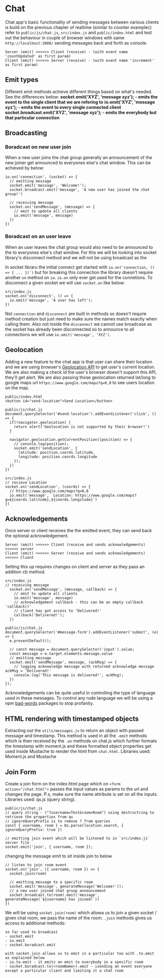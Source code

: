 # Chat
Chat app's basic functionality of sending messages between various clients is build on the previous chapter of realtime (similar to counter examplec) refer to `public/js/chat.js`, `src/index.js` and `public/index.html` and test out the behaviour in couple of browser windows with same `http://localhost:3000/` sending messages back and forth as console.

```
Server (emit) >>>>>> Client (receive) - (with event name 'countUpdated' as first param)
Client (emit) >>>>>> Server (receive) - (with event name 'increment' as first param)
```

## Emit types
Different emit methods achieve different things based on what's needed. See the differences below:
**socket.emit('XYZ', 'message xyz'); - emits the event to the single client that we are refering to**
**io.emit('XYZ', 'message xyz'); - emits the event to every single connected client**
**socket.broadcast.emit('XYZ', 'message xyz'); - emits the everybody but that particular connection**


## Broadcasting
### Boradcast on new user join
When a new user joins the chat group generally an announcement of the new joiner get announced to everyones else's  chat window. This can be achieved by below:
```
io.on('connection', (socket) => {
  // emitting message
  socket.emit('message', 'Welcome!');
  socket.broadcast.emit('message', 'A new user has joined the chat group!')

  // receiving message
  socket.on('sendMessage', (message) => {
    // emit to update all clients
    io.emit('message', message)
  })
})
```
### Boradcast on an user leave
When an user leaves the chat group would also need to be announced to the to everyones else's chat window. For this we will be looking into socket library's disconnect method and we will not be using broadcast as the 

In socket libraru the initial connect get started with `io.on('connection, () => { ... })')` but for breaking this connection the library doesn't require another `on` method on `io`. `io.on` only ever get used for the connetions. To disconnect a given socket we will use `socket.on` like below:
```
src/index.js
socket.on('disconnect', () => {
  io.emit('message', 'A user has left');
})
```
Not `connection` and `disconnect` are built in methods so doesn't require method creation but just need to make sure the names match exactly when calling them. Also not inside the `disconnect` we cannot use broadcase as the socket has already been disconnected so to announce to all connections we will use `io.emit('message', 'XYZ')`. 


## Geolocation
Adding a new feature to the chat app is that user can share their location and we are using browser's [Geolocation API](https://developer.mozilla.org/en-US/docs/Web/API/Geolocation_API) to get user's current location. We are also making a check id the user's browser doesn't support this API, they'll get alert. We are also passing those geolocation returned lat/long to google maps url `https://www.google.com/maps?q=0,0` to see users location on the map.

```
public/index.html
<button id="send-location">Send Location</button>

public/js/chat.js
document.querySelector('#send-location').addEventListener('click', () => {
  if(!navigator.geolocation) {
    return alert('Geolocation is not supported by their browser!')
  }

  navigator.geolocation.getCurrentPosition((position) => {
    // console.log(position);
    socket.emit('sendLocation', {
      latitude: position.coords.latitude,
      longitude: position.coords.longitude
    });
  })
})

src/index.js
// recieve Location
socket.on('sendLocation', (coords) => {
  // https://www.google.com/maps?q=0,0
  io.emit('message', `Location: https://www.google.com/maps?q=${coords.latitude},${coords.longitude}`)
})
```

## Acknowledgements
Once server or client receives the the emitted event, they can send back the optional acknowledgement. 
```
Server (emit) >>>>>> Client (receive and sends acknowledgements) >>>>>> server
Client (emit) >>>>>> Server (receive and sends acknowledgements) >>>>>> Client
```
Setting this up requires changes on client and server as they pass an addition cb method.
```
src/index.js
// receiving message
  socket.on('sendMessage', (message, callback) => {
    // emit to update all clients
    io.emit('message', message)
    // acknowledgement callback - this can be an empty callback 'callback()'
    // client has got access to 'Delivered!'
    callback('Delivered!');
  })

public/js/chat.js
document.querySelector('#message-form').addEventListener('submit', (e) => {
  e.preventDefault();

  // const message = document.querySelector('input').value;
  const message = e.target.elements.message.value
  // emitting message
  socket.emit('sendMessage', message, (ackMsg) => {
    // logging acknowledge message with returned acknowledge message ackMsg = 'Delivered!'
    console.log('This message is delivered!', ackMsg);
  })
});
```
Acknowledgements can be quite useful in controlling the type of language used in these messages. To control any rude language we will be using a npm [bad-words](https://www.npmjs.com/package/bad-words) packages to stop profanity.

## HTML rendering with timestamped objects
Extracting out the `utils/messages.js` to return an object with passed message and timestamp. This method is used in all the `.emit` methods which is then received by the `.on` methods on chat.js which further formats the timestamp with moment.js and these formatted object properties get used inside Mustache to render the html from `chat.html`.
Libraries used: Moment.js and Mustache

## Join Form
Create a join form on the index.html page which on `<form action="/chat.html">` passes the input values as params to the url and changes the page. P.s, make sure the name attribute is set on all the inputs.
Libraries used: qs.js (query string).

```
public/js/chat.js
// query string - ("?username=Test&room=Room") using destructring to retrieve the properties from qs
// ignoreQueryPrefix is to remove ? from queries
const { username, room } = Qs.parse(location.search, { ignoreQueryPrefix: true })

// emitting join event which will be listened to in `src/index.js` server file
socket.emit('join', { username, room });
```

changing the message emit to sit inside join to below
```
// listen to join room event
socket.on('join', ({ username, room }) => {
  socket.join(room)

  // emitting message to a specific room
  socket.emit('message', generateMessage('Welcome!'));
  // a new user joined chat group announcement
  socket.broadcast.to(room).emit('message', generateMessage(`${username} has joined!`))
})
```

We will be using `socket.join(room)` which allowa us to join a given socket / given chat room, we pass the name of the room. `.join` methods gives us access to additional methods:
```
so far used to broadcast
- socket.emit
- io.emit
- socket.boradcast.emit

with socket.join allows us to emit in a particular too with .to.emit as explained below 
- io.to.emit - it emits an emit to everybody in a specific room
- socket.boradcast.to(<roomName>).emit - isending an event everyone except a particular client and limiting it a chat room
```
